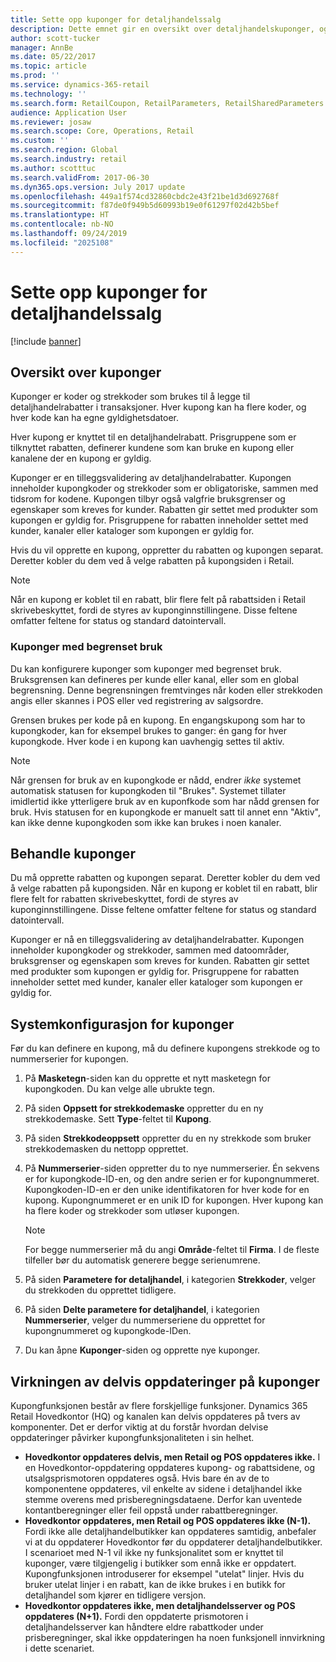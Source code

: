 ```yaml
---
title: Sette opp kuponger for detaljhandelssalg
description: Dette emnet gir en oversikt over detaljhandelskuponger, og forklarer hvordan du foretar oppsettet.
author: scott-tucker
manager: AnnBe
ms.date: 05/22/2017
ms.topic: article
ms.prod: ''
ms.service: dynamics-365-retail
ms.technology: ''
ms.search.form: RetailCoupon, RetailParameters, RetailSharedParameters
audience: Application User
ms.reviewer: josaw
ms.search.scope: Core, Operations, Retail
ms.custom: ''
ms.search.region: Global
ms.search.industry: retail
ms.author: scotttuc
ms.search.validFrom: 2017-06-30
ms.dyn365.ops.version: July 2017 update
ms.openlocfilehash: 449a1f574cd32860cbdc2e43f21be1d3d692768f
ms.sourcegitcommit: f87de0f949b5d60993b19e0f61297f02d42b5bef
ms.translationtype: HT
ms.contentlocale: nb-NO
ms.lasthandoff: 09/24/2019
ms.locfileid: "2025108"
---
```

# <a name="set-up-coupons-for-retail-sales"></a>Sette opp kuponger for detaljhandelssalg

[!include [banner](includes/banner.md)]

## <a name="overview-of-coupons"></a>Oversikt over kuponger

Kuponger er koder og strekkoder som brukes til å legge til detaljhandelrabatter i transaksjoner. Hver kupong kan ha flere koder, og hver kode kan ha egne gyldighetsdatoer.

Hver kupong er knyttet til en detaljhandelrabatt. Prisgruppene som er tilknyttet rabatten, definerer kundene som kan bruke en kupong eller kanalene der en kupong er gyldig.

Kuponger er en tilleggsvalidering av detaljhandelrabatter. Kupongen inneholder kupongkoder og strekkoder som er obligatoriske, sammen med tidsrom for kodene. Kupongen tilbyr også valgfrie bruksgrenser og egenskaper som kreves for kunder. Rabatten gir settet med produkter som kupongen er gyldig for. Prisgruppene for rabatten inneholder settet med kunder, kanaler eller kataloger som kupongen er gyldig for.

Hvis du vil opprette en kupong, oppretter du rabatten og kupongen separat. Deretter kobler du dem ved å velge rabatten på kupongsiden i Retail.

> [!NOTE]
> Når en kupong er koblet til en rabatt, blir flere felt på rabattsiden i Retail skrivebeskyttet, fordi de styres av kuponginnstillingene. Disse feltene omfatter feltene for status og standard datointervall.

### <a name="limited-use-coupons"></a>Kuponger med begrenset bruk

Du kan konfigurere kuponger som kuponger med begrenset bruk. Bruksgrensen kan defineres per kunde eller kanal, eller som en global begrensning. Denne begrensningen fremtvinges når koden eller strekkoden angis eller skannes i POS eller ved registrering av salgsordre.

Grensen brukes per kode på en kupong. En engangskupong som har to kupongkoder, kan for eksempel brukes to ganger: én gang for hver kupongkode. Hver kode i en kupong kan uavhengig settes til aktiv.

> [!NOTE]
> Når grensen for bruk av en kupongkode er nådd, endrer *ikke* systemet automatisk statusen for kupongkoden til "Brukes". Systemet tillater imidlertid ikke ytterligere bruk av en kuponfkode som har nådd grensen for bruk. Hvis statusen for en kupongkode er manuelt satt til annet enn "Aktiv", kan ikke denne kupongkoden som ikke kan brukes i noen kanaler.

## <a name="managing-coupons"></a>Behandle kuponger

Du må opprette rabatten og kupongen separat. Deretter kobler du dem ved å velge rabatten på kupongsiden. Når en kupong er koblet til en rabatt, blir flere felt for rabatten skrivebeskyttet, fordi de styres av kuponginnstillingene. Disse feltene omfatter feltene for status og standard datointervall.

Kuponger er nå en tilleggsvalidering av detaljhandelrabatter. Kupongen inneholder kupongkoder og strekkoder, sammen med datoområder, bruksgrenser og egenskapen som kreves for kunden. Rabatten gir settet med produkter som kupongen er gyldig for. Prisgruppene for rabatten inneholder settet med kunder, kanaler eller kataloger som kupongen er gyldig for.

## <a name="system-setup-for-coupons"></a>Systemkonfigurasjon for kuponger

Før du kan definere en kupong, må du definere kupongens strekkode og to nummerserier for kupongen.

1. På **Masketegn**-siden kan du opprette et nytt masketegn for kupongkoden. Du kan velge alle ubrukte tegn.
2. På siden **Oppsett for strekkodemaske** oppretter du en ny strekkodemaske. Sett **Type**-feltet til **Kupong**.
3. På siden **Strekkodeoppsett** oppretter du en ny strekkode som bruker strekkodemasken du nettopp opprettet.
4. På **Nummerserier**-siden oppretter du to nye nummerserier. Én sekvens er for kupongkode-ID-en, og den andre serien er for kupongnummeret. Kupongkoden-ID-en er den unike identifikatoren for hver kode for en kupong. Kupongnummeret er en unik ID for kupongen. Hver kupong kan ha flere koder og strekkoder som utløser kupongen.

    > [!NOTE]
    > For begge nummerserier må du angi **Område**-feltet til **Firma**. I de fleste tilfeller bør du automatisk generere begge serienumrene.

5. På siden **Parametere for detaljhandel**, i kategorien **Strekkoder**, velger du strekkoden du opprettet tidligere.
6. På siden **Delte parametere for detaljhandel**, i kategorien **Nummerserier**, velger du nummerseriene du opprettet for kupongnummeret og kupongkode-IDen.
7. Du kan åpne **Kuponger**-siden og opprette nye kuponger.

## <a name="the-effect-of-partial-updates-on-coupons"></a>Virkningen av delvis oppdateringer på kuponger

Kupongfunksjonen består av flere forskjellige funksjoner. Dynamics 365 Retail Hovedkontor (HQ) og kanalen kan delvis oppdateres på tvers av komponenter. Det er derfor viktig at du forstår hvordan delvise oppdateringer påvirker kupongfunksjonaliteten i sin helhet.

- **Hovedkontor oppdateres delvis, men Retail og POS oppdateres ikke.** I en Hovedkontor-oppdatering oppdateres kupong- og rabattsidene, og utsalgsprismotoren oppdateres også. Hvis bare én av de to komponentene oppdateres, vil enkelte av sidene i detaljhandel ikke stemme overens med prisberegningsdataene. Derfor kan uventede kontantberegninger eller feil oppstå under rabattberegninger.
- **Hovedkontor oppdateres, men Retail og POS oppdateres ikke (N-1).** Fordi ikke alle detaljhandelbutikker kan oppdateres samtidig, anbefaler vi at du oppdaterer Hovedkontor før du oppdaterer detaljhandelbutikker. I scenarioet med N-1 vil ikke ny funksjonalitet som er knyttet til kuponger, være tilgjengelig i butikker som ennå ikke er oppdatert. Kupongfunksjonen introduserer for eksempel "utelat" linjer. Hvis du bruker utelat linjer i en rabatt, kan de ikke brukes i en butikk for detaljhandel som kjører en tidligere versjon.
- **Hovedkontor oppdateres ikke, men detaljhandelsserver og POS oppdateres (N+1).** Fordi den oppdaterte prismotoren i detaljhandelsserver kan håndtere eldre rabattkoder under prisberegninger, skal ikke oppdateringen ha noen funksjonell innvirkning i dette scenariet.
